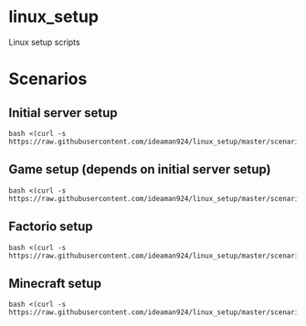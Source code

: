 # linux_setup
Linux setup scripts


# Scenarios

## Initial server setup

    bash <(curl -s https://raw.githubusercontent.com/ideaman924/linux_setup/master/scenario/init_server.sh)


## Game setup (depends on initial server setup)

    bash <(curl -s https://raw.githubusercontent.com/ideaman924/linux_setup/master/scenario/init_game.sh)

## Factorio setup

    bash <(curl -s https://raw.githubusercontent.com/ideaman924/linux_setup/master/scenario/init_factorio.sh)

## Minecraft setup

    bash <(curl -s https://raw.githubusercontent.com/ideaman924/linux_setup/master/scenario/init_minecraft.sh)
